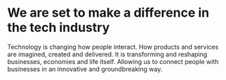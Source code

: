 # We are set to make a difference in the tech industry

Technology is changing how people interact. How products and services are imagined, created and delivered. It is transforming and reshaping businesses, economies and life itself. Allowing us to connect people with businesses in an innovative and groundbreaking way.
